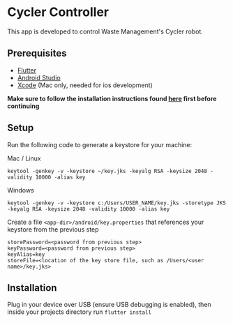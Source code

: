 # Cycler Controller

This app is developed to control Waste Management's Cycler robot.

## Prerequisites

- [Flutter](https://flutter.dev/)
- [Android Studio](https://developer.android.com/studio)
- [Xcode](https://developer.apple.com/xcode/) (Mac only, needed for ios development)

**Make sure to follow the installation instructions found [here](https://flutter.dev/docs/get-started/install) first before continuing**

## Setup

Run the following code to generate a keystore for your machine:

Mac / Linux
```
keytool -genkey -v -keystore ~/key.jks -keyalg RSA -keysize 2048 -validity 10000 -alias key
```

Windows
```
keytool -genkey -v -keystore c:/Users/USER_NAME/key.jks -storetype JKS -keyalg RSA -keysize 2048 -validity 10000 -alias key
```

Create a file `<app-dir>/android/key.properties` that references your keystore from the previous step

```
storePassword=<password from previous step>
keyPassword=<password from previous step>
keyAlias=key
storeFile=<location of the key store file, such as /Users/<user name>/key.jks>
```

## Installation

Plug in your device over USB (ensure USB debugging is enabled), then inside your projects directory run `flutter install`